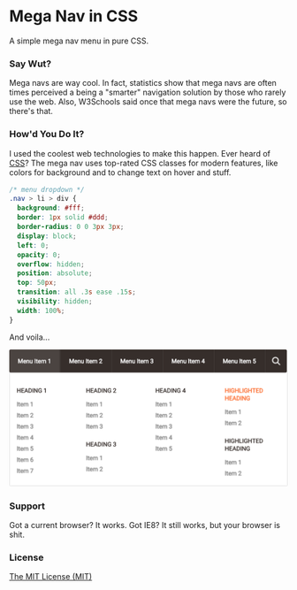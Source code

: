# Mega Nav in CSS

A simple mega nav menu in pure CSS.


### Say Wut?

Mega navs are way cool. In fact, statistics show that mega navs are often times perceived a being a "smarter" navigation solution by those who rarely use the web. Also, W3Schools said once that mega navs were the future, so there's that.


### How'd You Do It?

I used the coolest web technologies to make this happen. Ever heard of [CSS](https://medium.com/cool-code-pal/a-call-for-web-developers-to-deprecate-their-css-1f6430781393)? The mega nav uses top-rated CSS classes for modern features, like colors for background and to change text on hover and stuff.

```css
/* menu dropdown */
.nav > li > div {
  background: #fff;
  border: 1px solid #ddd;
  border-radius: 0 0 3px 3px;
  display: block;
  left: 0;
  opacity: 0;
  overflow: hidden;
  position: absolute;
  top: 50px;
  transition: all .3s ease .15s;
  visibility: hidden;
  width: 100%;
}
```

And voila...

![Mega nav image 1](img/menu.png)


### Support

Got a current browser? It works. Got IE8? It still works, but your browser is shit.


### License

[The MIT License (MIT)](http://allthingssmitty.mit-license.org/)